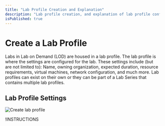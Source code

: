 ```yaml
---
title: "Lab Profile Creation and Explanation"
description: "Lab profile creation, and explanation of lab profile configuration."
isPublished: true
---
```


# Create a Lab Profile

Labs in Lab on Demand (LOD) are housed in a lab profile. The lab profile is where the settings are configured for the lab. These settings include (but are not limited to): Name, owning organization, expected duration, resource requirements, virtual machines, network configuration, and much more. Lab profiles can exist on their own or they can be part of a Lab Series that contains multiple lab profiles.

<!--
### Max RAM Usage 
The maximum amount of RAM that can be used in the Lab Series, across all lab launches. Once this limit is reached, users will not be able to launch labs until another user closes their lab.

Organizations have a max RAM setting for both Hyper-V and vSphere virtual machines that will limit virtual machines to 50GB. This applies to both new virtual machines, and editing existing virtual machines. When editing a lab, if the changes being made will put the lab over the max RAM setting for that organization, a notice will be given to the lab developer. 
If a notice is received, a lab services ticket will need to be submitted and the Skillable team will assist with getting the lab updated, upon approval of your AE and an understanding of you consumptions projections. 

To submit a lab services ticket, please visit our [customer support page](http://www.learnondemandsystems.com/customer-support/).

-->

## Lab Profile Settings

![Create lab profile](images/create-lab-profile-button.png)

!INSTRUCTIONS[](settings.md)
